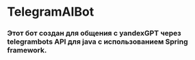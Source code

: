 # TelegramAIBot

### Этот бот создан для общения с yandexGPT через telegrambots API для java с использованием Spring framework.

